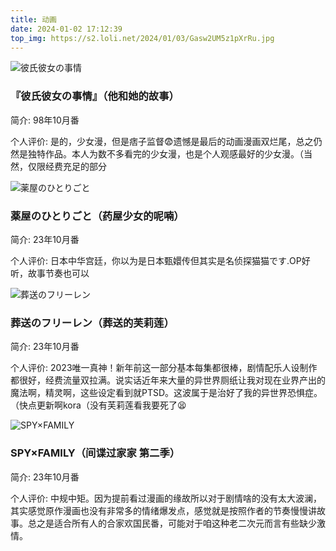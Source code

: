 ```yaml
---
title: 动画
date: 2024-01-02 17:12:39
top_img: https://s2.loli.net/2024/01/03/Gasw2UM5z1pXrRu.jpg
---
```


<div class="anime-card">
  <div><img src="https://s2.loli.net/2024/01/03/lTKjRSgVh1b3FWz.jpg" alt="彼氏彼女の事情"></div>
  <div class="anime-info">
    <h3>『彼氏彼女の事情』（他和她的故事）</h3>
    <p>简介: 98年10月番</p>
    <p>个人评价: 是的，少女漫，但是痞子监督😨遗憾是最后的动画漫画双烂尾，总之仍然是独特作品。本人为数不多看完的少女漫，也是个人观感最好的少女漫。（当然，仅限经费充足的部分</p>
  </div>
</div>

<div class="anime-card">
<div><img src="https://s2.loli.net/2024/01/03/6wnvcfZeYUugBVx.jpg" alt="薬屋のひとりごと"></div>
  <div class="anime-info">
    <h3>薬屋のひとりごと（药屋少女的呢喃）</h3>
    <p>简介: 23年10月番</p>
    <p>个人评价: 日本中华宫廷，你以为是日本甄嬛传但其实是名侦探猫猫です.OP好听，故事节奏也可以</p>
  </div>
</div>

<div class="anime-card">
<div><img src="https://s2.loli.net/2024/01/03/rpdWRPQq1gYFLwc.jpg" alt="葬送のフリーレン"></div>
  <div class="anime-info">
    <h3>葬送のフリーレン（葬送的芙莉莲）</h3>
    <p>简介: 23年10月番</p>
    <p>个人评价: 2023唯一真神！新年前这一部分基本每集都很棒，剧情配乐人设制作都很好，经费流量双拉满。说实话近年来大量的异世界厕纸让我对现在业界产出的魔法啊，精灵啊，这些设定看到就PTSD。这波属于是治好了我的异世界恐惧症。（快点更新啊kora（没有芙莉莲看我要死了😫</p>
  </div>
</div>

<div class="anime-card">
<div><img src="https://s2.loli.net/2024/01/03/W2NYxuUF6LROXtD.jpg" alt="SPY×FAMILY"></div>
  <div class="anime-info">
    <h3>SPY×FAMILY（间谍过家家 第二季）</h3>
    <p>简介: 23年10月番</p>
    <p>个人评价: 中规中矩。因为提前看过漫画的缘故所以对于剧情啥的没有太大波澜，其实感觉原作漫画也没有非常多的情绪爆发点，感觉就是按照作者的节奏慢慢讲故事。总之是适合所有人的合家欢国民番，可能对于咱这种老二次元而言有些缺少激情。</p>
  </div>
</div>